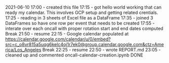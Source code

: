 2021-06-10
17:00 - created this file
17:15 - got hello world working that can ready my calendar.  This involves GCP setup and getting related crentials.
17:25 - reading in 3 sheets of Excel file as a DataFrame
17:35 - joined 3 DataFrames so have one row per event that needs to be created
17:55 - interate over each oncall with proper rotation start and end dates computed
Break
21:50 - resume
22:15 - Google calendar populated at https://calendar.google.com/calendar/u/0/embed?src=c_o8vr815a5uqg6kelc4oj1r7ek0@group.calendar.google.com&ctz=America/Los_Angeles
Break
22:25 - resume
22:50 - wrote REPORT.md
23:05 - cleaned up and commented oncall-calendar-creation.ipynb
DONE